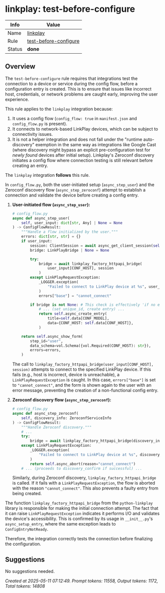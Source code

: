 # linkplay: test-before-configure

| Info   | Value                                                                    |
|--------|--------------------------------------------------------------------------|
| Name   | [linkplay](https://www.home-assistant.io/integrations/linkplay/) |
| Rule   | [test-before-configure](https://developers.home-assistant.io/docs/core/integration-quality-scale/rules/test-before-configure)                                                     |
| Status | **done**                                                                 |

## Overview

The `test-before-configure` rule requires that integrations test the connection to a device or service during the config flow, before a configuration entry is created. This is to ensure that issues like incorrect host, credentials, or network problems are caught early, improving the user experience.

This rule applies to the `linkplay` integration because:
1.  It uses a config flow (`config_flow: true` in `manifest.json` and `config_flow.py` is present).
2.  It connects to network-based LinkPlay devices, which can be subject to connectivity issues.
3.  It is not a helper integration and does not fall under the "runtime auto-discovery" exemption in the same way as integrations like Google Cast (where discovery might bypass an explicit pre-configuration test for *newly found* devices after initial setup). Linkplay's Zeroconf discovery initiates a config flow where connection testing is still relevant before creating an entry.

The `linkplay` integration **follows** this rule.

In `config_flow.py`, both the user-initiated setup (`async_step_user`) and the Zeroconf discovery flow (`async_step_zeroconf`) attempt to establish a connection and validate the device before creating a config entry.

1.  **User-initiated flow (`async_step_user`):**
    ```python
    # config_flow.py
    async def async_step_user(
        self, user_input: dict[str, Any] | None = None
    ) -> ConfigFlowResult:
        """Handle a flow initialized by the user."""
        errors: dict[str, str] = {}
        if user_input:
            session: ClientSession = await async_get_client_session(self.hass)
            bridge: LinkPlayBridge | None = None

            try:
                bridge = await linkplay_factory_httpapi_bridge(
                    user_input[CONF_HOST], session
                )
            except LinkPlayRequestException:
                _LOGGER.exception(
                    "Failed to connect to LinkPlay device at %s", user_input[CONF_HOST]
                )
                errors["base"] = "cannot_connect"

            if bridge is not None: # This check is effectively 'if no exception occurred'
                # ... (set unique_id, create entry) ...
                return self.async_create_entry(
                    title=self.data[CONF_MODEL],
                    data={CONF_HOST: self.data[CONF_HOST]},
                )

        return self.async_show_form(
            step_id="user",
            data_schema=vol.Schema({vol.Required(CONF_HOST): str}),
            errors=errors,
        )
    ```
    The call to `linkplay_factory_httpapi_bridge(user_input[CONF_HOST], session)` attempts to connect to the specified LinkPlay device. If this fails (e.g., host is incorrect, device is unreachable), a `LinkPlayRequestException` is caught. In this case, `errors["base"]` is set to `"cannot_connect"`, and the form is shown again to the user with an error message, preventing the creation of a non-functional config entry.

2.  **Zeroconf discovery flow (`async_step_zeroconf`):**
    ```python
    # config_flow.py
    async def async_step_zeroconf(
        self, discovery_info: ZeroconfServiceInfo
    ) -> ConfigFlowResult:
        """Handle Zeroconf discovery."""
        # ...
        try:
            bridge = await linkplay_factory_httpapi_bridge(discovery_info.host, session)
        except LinkPlayRequestException:
            _LOGGER.exception(
                "Failed to connect to LinkPlay device at %s", discovery_info.host
            )
            return self.async_abort(reason="cannot_connect")
        # ... (proceeds to discovery_confirm if successful) ...
    ```
    Similarly, during Zeroconf discovery, `linkplay_factory_httpapi_bridge` is called. If it fails with a `LinkPlayRequestException`, the flow is aborted with the reason `"cannot_connect"`. This also prevents a faulty entry from being created.

The function `linkplay_factory_httpapi_bridge` from the `python-linkplay` library is responsible for making the initial connection attempt. The fact that it can raise `LinkPlayRequestException` indicates it performs I/O and validates the device's accessibility. This is confirmed by its usage in `__init__.py`'s `async_setup_entry`, where the same exception leads to `ConfigEntryNotReady`.

Therefore, the integration correctly tests the connection before finalizing the configuration.

## Suggestions

No suggestions needed.

_Created at 2025-05-11 07:12:49. Prompt tokens: 11558, Output tokens: 1172, Total tokens: 14808_
